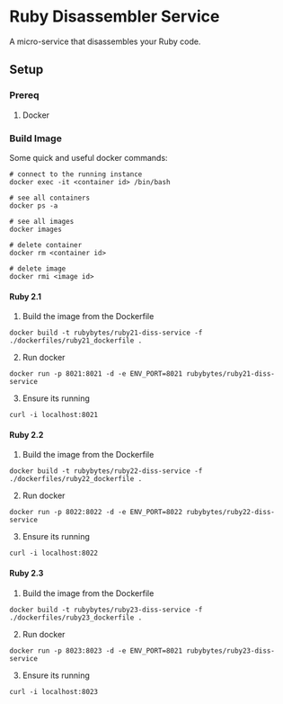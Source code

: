 # Ruby Disassembler Service

A micro-service that disassembles your Ruby code.

## Setup

### Prereq
1.  Docker

### Build Image
Some quick and useful docker commands:
  ```
  # connect to the running instance
  docker exec -it <container id> /bin/bash

  # see all containers
  docker ps -a

  # see all images
  docker images

  # delete container
  docker rm <container id>

  # delete image
  docker rmi <image id>
  ```

#### Ruby 2.1
1.  Build the image from the Dockerfile
  ```
  docker build -t rubybytes/ruby21-diss-service -f ./dockerfiles/ruby21_dockerfile .
  ```

2.  Run docker
  ```
  docker run -p 8021:8021 -d -e ENV_PORT=8021 rubybytes/ruby21-diss-service
  ```

3.  Ensure its running
  ```
  curl -i localhost:8021
  ```

#### Ruby 2.2
1.  Build the image from the Dockerfile
  ```
  docker build -t rubybytes/ruby22-diss-service -f ./dockerfiles/ruby22_dockerfile .
  ```

2.  Run docker
  ```
  docker run -p 8022:8022 -d -e ENV_PORT=8022 rubybytes/ruby22-diss-service
  ```

3.  Ensure its running
  ```
  curl -i localhost:8022
  ```

#### Ruby 2.3
1.  Build the image from the Dockerfile
  ```
  docker build -t rubybytes/ruby23-diss-service -f ./dockerfiles/ruby23_dockerfile .
  ```

2.  Run docker
  ```
  docker run -p 8023:8023 -d -e ENV_PORT=8021 rubybytes/ruby23-diss-service
  ```

3.  Ensure its running
  ```
  curl -i localhost:8023
  ```

